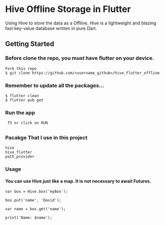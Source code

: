 # Hive Offline Storage in Flutter

Using Hive to store the data as a Offline.
Hive is a lightweight and blazing fast key-value database written in pure Dart.

## Getting Started

### Before clone the repo, you must have flutter on your device.
 
    Fork this repo 
    $ git clone https://github.com/<username_github>/hive_flutter_offline

### Remember to update all the packages...
    $ flutter clean
    $ flutter pub get
    
### Run the app
     f5 or click on RUN

##

### Pacakge That I use in this project
    hive
    hive_flutter
    path_provider

### Usage

#### You can use Hive just like a map. It is not necessary to await Futures.

    var box = Hive.box('myBox');

    box.put('name', 'David');

    var name = box.get('name');

    print('Name: $name');
